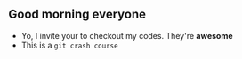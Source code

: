 ## Good morning everyone
- Yo, I invite your to checkout my codes. They're **awesome**
 - This is a `git crash course`